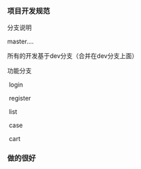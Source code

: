 ### 项目开发规范

分支说明

master....

所有的开发基于dev分支（合并在dev分支上面）

功能分支

​	login

​	register

​	list

​	case

​	cart

### 做的很好
